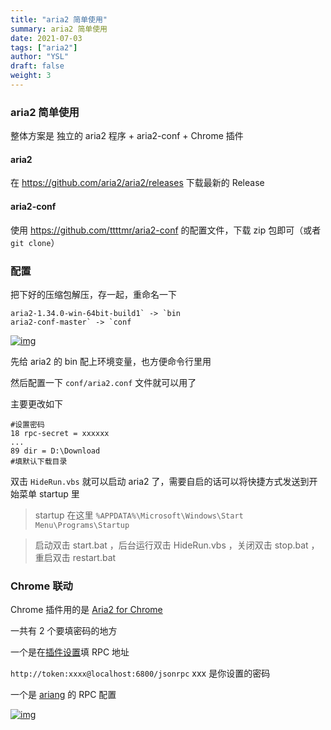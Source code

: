 ```yaml
---
title: "aria2 简单使用"
summary: aria2 简单使用
date: 2021-07-03
tags: ["aria2"]
author: "YSL"
draft: false
weight: 3
---
```

### aria2 简单使用

整体方案是 独立的 aria2 程序 + aria2-conf + Chrome 插件

#### aria2

在 https://github.com/aria2/aria2/releases 下载最新的 Release

#### aria2-conf

使用 https://github.com/ttttmr/aria2-conf 的配置文件，下载 zip 包即可（或者 `git clone`）

### 配置

把下好的压缩包解压，存一起，重命名一下

```
aria2-1.34.0-win-64bit-build1` -> `bin
aria2-conf-master` -> `conf
```

[![img](https://tmr.js.org/p/1aa3893d/aria2.png)](https://tmr.js.org/p/1aa3893d/aria2.png)

先给 aria2 的 bin 配上环境变量，也方便命令行里用

然后配置一下 `conf/aria2.conf` 文件就可以用了

主要更改如下

```
#设置密码
18 rpc-secret = xxxxxx
...
89 dir = D:\Download
#填默认下载目录
```

双击 `HideRun.vbs` 就可以启动 aria2 了，需要自启的话可以将快捷方式发送到开始菜单 startup 里

> startup 在这里 `%APPDATA%\Microsoft\Windows\Start Menu\Programs\Startup`

> 启动双击 start.bat ，后台运行双击 HideRun.vbs ，关闭双击 stop.bat ，重启双击 restart.bat

### Chrome 联动

Chrome 插件用的是 [Aria2 for Chrome](https://chrome.google.com/webstore/detail/aria2-for-chrome/mpkodccbngfoacfalldjimigbofkhgjn)

一共有 2 个要填密码的地方

一个是在[插件设置](chrome-extension://mpkodccbngfoacfalldjimigbofkhgjn/options.html)填 RPC 地址

`http://token:xxxx@localhost:6800/jsonrpc` xxx 是你设置的密码

一个是 [ariang](chrome-extension://mpkodccbngfoacfalldjimigbofkhgjn/ui/ariang/index.html#!/settings/ariang) 的 RPC 配置

[![img](https://tmr.js.org/p/1aa3893d/ariang.png)](https://tmr.js.org/p/1aa3893d/ariang.png)